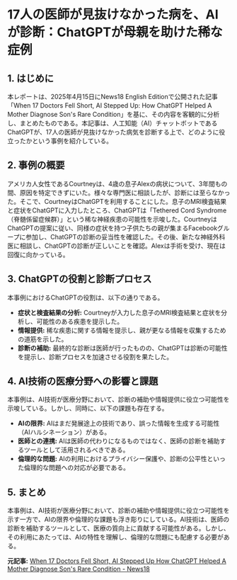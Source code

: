 # 17人の医師が見抜けなかった病を、AIが診断：ChatGPTが母親を助けた稀な症例

## 1. はじめに

本レポートは、2025年4月15日にNews18 English Editionで公開された記事「When 17 Doctors Fell Short, AI Stepped Up: How ChatGPT Helped A Mother Diagnose Son's Rare Condition」を基に、その内容を客観的に分析し、まとめたものである。本記事は、人工知能（AI）チャットボットであるChatGPTが、17人の医師が見抜けなかった病気を診断する上で、どのように役立ったかという事例を紹介している。

## 2. 事例の概要

アメリカ人女性であるCourtneyは、4歳の息子Alexの病状について、3年間もの間、原因を特定できずにいた。様々な専門医に相談したが、診断には至らなかった。そこで、CourtneyはChatGPTを利用することにした。息子のMRI検査結果と症状をChatGPTに入力したところ、ChatGPTは「Tethered Cord Syndrome（脊髄係留症候群）」という稀な神経疾患の可能性を示唆した。CourtneyはChatGPTの提案に従い、同様の症状を持つ子供たちの親が集まるFacebookグループに参加し、ChatGPTの診断の妥当性を確認した。その後、新たな神経外科医に相談し、ChatGPTの診断が正しいことを確認。Alexは手術を受け、現在は回復に向かっている。

## 3. ChatGPTの役割と診断プロセス

本事例におけるChatGPTの役割は、以下の通りである。

* **症状と検査結果の分析:** Courtneyが入力した息子のMRI検査結果と症状を分析し、可能性のある疾患を提示した。
* **情報提供:** 稀な疾患に関する情報を提示し、親が更なる情報を収集するための道筋を示した。
* **診断の補助:** 最終的な診断は医師が行ったものの、ChatGPTは診断の可能性を提示し、診断プロセスを加速させる役割を果たした。

## 4. AI技術の医療分野への影響と課題

本事例は、AI技術が医療分野において、診断の補助や情報提供に役立つ可能性を示唆している。しかし、同時に、以下の課題も存在する。

* **AIの限界:** AIはまだ発展途上の技術であり、誤った情報を生成する可能性（AIハルシネーション）がある。
* **医師との連携:** AIは医師の代わりになるものではなく、医師の診断を補助するツールとして活用されるべきである。
* **倫理的な問題:** AIの利用におけるプライバシー保護や、診断の公平性といった倫理的な問題への対応が必要である。

## 5. まとめ

本事例は、AI技術が医療分野において、診断の補助や情報提供に役立つ可能性を示す一方で、AIの限界や倫理的な課題も浮き彫りにしている。AI技術は、医師の診断を補助するツールとして、医療の質向上に貢献する可能性がある。しかし、その利用にあたっては、AIの特性を理解し、倫理的な問題にも配慮する必要がある。



**元記事:** [When 17 Doctors Fell Short, AI Stepped Up How ChatGPT Helped A Mother Diagnose Son's Rare Condition - News18](https://www.news18.com/world/when-17-doctors-couldnt-help-ai-did-how-chatgpt-helped-a-mother-diagnose-sons-rare-condition-ws-d-9299202.html)
